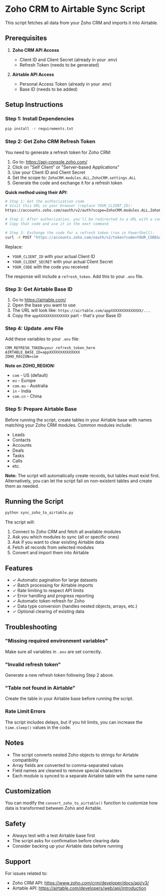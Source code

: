 # Zoho CRM to Airtable Sync Script

This script fetches all data from your Zoho CRM and imports it into Airtable.

## Prerequisites

1. **Zoho CRM API Access**

   - Client ID and Client Secret (already in your .env)
   - Refresh Token (needs to be generated)

2. **Airtable API Access**
   - Personal Access Token (already in your .env)
   - Base ID (needs to be added)

## Setup Instructions

### Step 1: Install Dependencies

```bash
pip install -r requirements.txt
```

### Step 2: Get Zoho CRM Refresh Token

You need to generate a refresh token for Zoho CRM:

1. Go to: https://api-console.zoho.com/
2. Click on "Self Client" or "Server-based Applications"
3. Use your Client ID and Client Secret
4. Set the scope to: `ZohoCRM.modules.ALL,ZohoCRM.settings.ALL`
5. Generate the code and exchange it for a refresh token

**Quick method using their API:**

```bash
# Step 1: Get the authorization code
# Visit this URL in your browser (replace YOUR_CLIENT_ID):
https://accounts.zoho.com/oauth/v2/auth?scope=ZohoCRM.modules.ALL,ZohoCRM.settings.ALL&client_id=YOUR_CLIENT_ID&response_type=code&access_type=offline&redirect_uri=http://localhost

# Step 2: After authorization, you'll be redirected to a URL with a code parameter
# Copy that code and use it in the next command

# Step 3: Exchange the code for a refresh token (run in PowerShell):
curl -X POST "https://accounts.zoho.com/oauth/v2/token?code=YOUR_CODE&client_id=YOUR_CLIENT_ID&client_secret=YOUR_CLIENT_SECRET&grant_type=authorization_code&redirect_uri=http://localhost"
```

Replace:

- `YOUR_CLIENT_ID` with your actual Client ID
- `YOUR_CLIENT_SECRET` with your actual Client Secret
- `YOUR_CODE` with the code you received

The response will include a `refresh_token`. Add this to your `.env` file.

### Step 3: Get Airtable Base ID

1. Go to https://airtable.com/
2. Open the base you want to use
3. The URL will look like: `https://airtable.com/appXXXXXXXXXXXXXX/...`
4. Copy the `appXXXXXXXXXXXXXX` part - that's your Base ID

### Step 4: Update .env File

Add these variables to your `.env` file:

```
CRM_REFRESH_TOKEN=your_refresh_token_here
AIRTABLE_BASE_ID=appXXXXXXXXXXXXXX
ZOHO_REGION=com
```

**Note on ZOHO_REGION:**

- `com` - US (default)
- `eu` - Europe
- `com.au` - Australia
- `in` - India
- `com.cn` - China

### Step 5: Prepare Airtable Base

Before running the script, create tables in your Airtable base with names matching your Zoho CRM modules. Common modules include:

- Leads
- Contacts
- Accounts
- Deals
- Tasks
- Calls
- etc.

**Note:** The script will automatically create records, but tables must exist first. Alternatively, you can let the script fail on non-existent tables and create them as needed.

## Running the Script

```bash
python sync_zoho_to_airtable.py
```

The script will:

1. Connect to Zoho CRM and fetch all available modules
2. Ask you which modules to sync (all or specific ones)
3. Ask if you want to clear existing Airtable data
4. Fetch all records from selected modules
5. Convert and import them into Airtable

## Features

- ✓ Automatic pagination for large datasets
- ✓ Batch processing for Airtable imports
- ✓ Rate limiting to respect API limits
- ✓ Error handling and progress reporting
- ✓ Automatic token refresh for Zoho
- ✓ Data type conversion (handles nested objects, arrays, etc.)
- ✓ Optional clearing of existing data

## Troubleshooting

### "Missing required environment variables"

Make sure all variables in `.env` are set correctly.

### "Invalid refresh token"

Generate a new refresh token following Step 2 above.

### "Table not found in Airtable"

Create the table in your Airtable base before running the script.

### Rate Limit Errors

The script includes delays, but if you hit limits, you can increase the `time.sleep()` values in the code.

## Notes

- The script converts nested Zoho objects to strings for Airtable compatibility
- Array fields are converted to comma-separated values
- Field names are cleaned to remove special characters
- Each module is synced to a separate Airtable table with the same name

## Customization

You can modify the `convert_zoho_to_airtable()` function to customize how data is transformed between Zoho and Airtable.

## Safety

- Always test with a test Airtable base first
- The script asks for confirmation before clearing data
- Consider backing up your Airtable data before running

## Support

For issues related to:

- Zoho CRM API: https://www.zoho.com/crm/developer/docs/api/v3/
- Airtable API: https://airtable.com/developers/web/api/introduction
